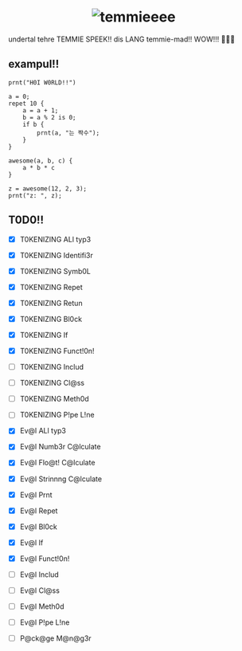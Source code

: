 <div align="center">

# ![temmieeee](https://f.asta.rs/image/logo/tem.png)

</div>
undertal tehre TEMMIE SPEEK!! dis LANG temmie-mad!! WOW!!! 🎉🐱✨

## exampul!!

```tem
prnt("H0I W0RLD!!")
```

```tem
a = 0;
repet 10 {
    a = a + 1;
    b = a % 2 is 0;
    if b {
        prnt(a, "는 짝수");
    }
}
```

```tem
awesome(a, b, c) {
    a * b * c
}

z = awesome(12, 2, 3);
prnt("z: ", z);
```

## T0D0!!

- [x] T0KENIZING ALl typ3
- [x] T0KENIZING Identifi3r
- [x] T0KENIZING Symb0L
- [x] T0KENIZING Repet
- [x] T0KENIZING Retun
- [x] T0KENIZING Bl0ck
- [x] T0KENIZING If
- [x] T0KENIZING Funct!0n!
- [ ] T0KENIZING Includ
- [ ] T0KENIZING Cl@ss
- [ ] T0KENIZING Meth0d
- [ ] T0KENIZING P!pe L!ne

- [x] Ev@l ALl typ3
- [x] Ev@l Numb3r C@lculate
- [x] Ev@l Flo@t! C@lculate
- [x] Ev@l Strinnng C@lculate
- [x] Ev@l Prnt
- [x] Ev@l Repet
- [x] Ev@l Bl0ck
- [x] Ev@l If
- [x] Ev@l Funct!0n!
- [ ] Ev@l Includ
- [ ] Ev@l Cl@ss
- [ ] Ev@l Meth0d
- [ ] Ev@l P!pe L!ne

- [ ] P@ck@ge M@n@g3r
